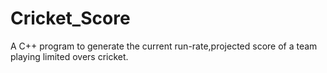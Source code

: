 # Cricket_Score
A C++ program to generate the current run-rate,projected score of a team playing limited overs cricket.
